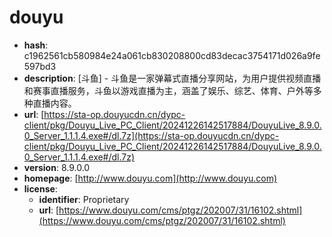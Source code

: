 # douyu

- **hash**: c1962561cb580984e24a061cb830208800cd83decac3754171d026a9fe597bd3
- **description**: [斗鱼] - 斗鱼是一家弹幕式直播分享网站，为用户提供视频直播和赛事直播服务，斗鱼以游戏直播为主，涵盖了娱乐、综艺、体育、户外等多种直播内容。
- **url**: [https://sta-op.douyucdn.cn/dypc-client/pkg/Douyu_Live_PC_Client/20241226142517884/DouyuLive_8.9.0.0_Server_1.1.1.4.exe#/dl.7z](https://sta-op.douyucdn.cn/dypc-client/pkg/Douyu_Live_PC_Client/20241226142517884/DouyuLive_8.9.0.0_Server_1.1.1.4.exe#/dl.7z)
- **version**: 8.9.0.0
- **homepage**: [http://www.douyu.com](http://www.douyu.com)
- **license**:
  - **identifier**: Proprietary
  - **url**: [https://www.douyu.com/cms/ptgz/202007/31/16102.shtml](https://www.douyu.com/cms/ptgz/202007/31/16102.shtml)

